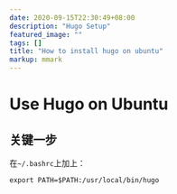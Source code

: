 ```yaml
---
date: 2020-09-15T22:30:49+08:00
description: "Hugo Setup"
featured_image: ""
tags: []
title: "How to install hugo on ubuntu"
markup: mmark
---
```


# Use Hugo on Ubuntu

## 关键一步

在`~/.bashrc`上加上：
```
export PATH=$PATH:/usr/local/bin/hugo
```